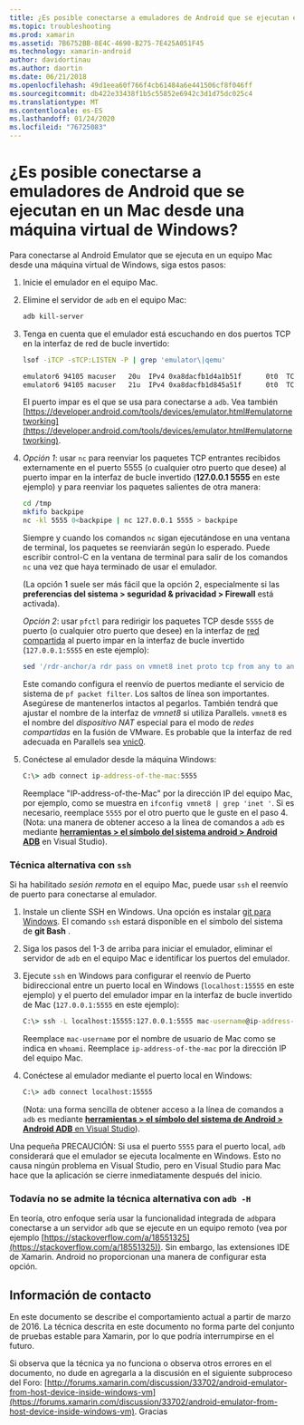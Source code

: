 ```yaml
---
title: ¿Es posible conectarse a emuladores de Android que se ejecutan en un Mac desde una máquina virtual de Windows?
ms.topic: troubleshooting
ms.prod: xamarin
ms.assetid: 7B6752BB-8E4C-4690-B275-7E425A051F45
ms.technology: xamarin-android
author: davidortinau
ms.author: daortin
ms.date: 06/21/2018
ms.openlocfilehash: 49d1eea60f766f4cb61484a6e441506cf8f046ff
ms.sourcegitcommit: db422e33438f1b5c55852e6942c3d1d75dc025c4
ms.translationtype: MT
ms.contentlocale: es-ES
ms.lasthandoff: 01/24/2020
ms.locfileid: "76725083"
---
```

# <a name="is-it-possible-to-connect-to-android-emulators-running-on-a-mac-from-a-windows-vm"></a>¿Es posible conectarse a emuladores de Android que se ejecutan en un Mac desde una máquina virtual de Windows?

Para conectarse al Android Emulator que se ejecuta en un equipo Mac desde una máquina virtual de Windows, siga estos pasos:

1. Inicie el emulador en el equipo Mac.

2. Elimine el servidor de `adb` en el equipo Mac:

    ```bash
    adb kill-server
    ```

3. Tenga en cuenta que el emulador está escuchando en dos puertos TCP en la interfaz de red de bucle invertido:

    ```bash
    lsof -iTCP -sTCP:LISTEN -P | grep 'emulator\|qemu'

    emulator6 94105 macuser   20u  IPv4 0xa8dacfb1d4a1b51f      0t0  TCP localhost:5555 (LISTEN)
    emulator6 94105 macuser   21u  IPv4 0xa8dacfb1d845a51f      0t0  TCP localhost:5554 (LISTEN)
    ```

    El puerto impar es el que se usa para conectarse a `adb`. Vea también [https://developer.android.com/tools/devices/emulator.html#emulatornetworking](https://developer.android.com/tools/devices/emulator.html#emulatornetworking).

4. _Opción 1_: usar `nc` para reenviar los paquetes TCP entrantes recibidos externamente en el puerto 5555 (o cualquier otro puerto que desee) al puerto impar en la interfaz de bucle invertido (**127.0.0.1 5555** en este ejemplo) y para reenviar los paquetes salientes de otra manera:

    ```bash
    cd /tmp
    mkfifo backpipe
    nc -kl 5555 0<backpipe | nc 127.0.0.1 5555 > backpipe
    ```

    Siempre y cuando los comandos `nc` sigan ejecutándose en una ventana de terminal, los paquetes se reenviarán según lo esperado. Puede escribir control-C en la ventana de terminal para salir de los comandos `nc` una vez que haya terminado de usar el emulador.

    (La opción 1 suele ser más fácil que la opción 2, especialmente si las **preferencias del sistema > seguridad & privacidad > Firewall** está activada).

    _Opción 2_: usar `pfctl` para redirigir los paquetes TCP desde `5555` de puerto (o cualquier otro puerto que desee) en la interfaz de [red compartida](https://kb.parallels.com/en/4948) al puerto impar en la interfaz de bucle invertido (`127.0.0.1:5555` en este ejemplo):

    ```bash
    sed '/rdr-anchor/a rdr pass on vmnet8 inet proto tcp from any to any port 5555 -> 127.0.0.1 port 5555' /etc/pf.conf | sudo pfctl -ef -
    ```

    Este comando configura el reenvío de puertos mediante el servicio de sistema de `pf packet filter`. Los saltos de línea son importantes. Asegúrese de mantenerlos intactos al pegarlos. También tendrá que ajustar el nombre de la interfaz de *vmnet8* si utiliza Parallels. `vmnet8` es el nombre del *dispositivo NAT* especial para el modo de *redes compartidas* en la fusión de VMware. Es probable que la interfaz de red adecuada en Parallels sea [vnic0](https://download.parallels.com/doc/psbm/en/Parallels_Server_Bare_Metal_Users_Guide/29258.htm).

5. Conéctese al emulador desde la máquina Windows:

    ```cmd
    C:\> adb connect ip-address-of-the-mac:5555
    ```

    Reemplace "IP-address-of-the-Mac" por la dirección IP del equipo Mac, por ejemplo, como se muestra en `ifconfig vmnet8 | grep 'inet '`. Si es necesario, reemplace `5555` por el otro puerto que le guste en el paso 4\. (Nota: una manera de obtener acceso a la línea de comandos a `adb` es mediante [**herramientas > el símbolo del sistema android > Android ADB**](~/cross-platform/troubleshooting/questions/version-logs.md#adb-logcat) en Visual Studio).

### <a name="alternate-technique-using-ssh"></a>Técnica alternativa con `ssh`

Si ha habilitado _sesión remota_ en el equipo Mac, puede usar `ssh` el reenvío de puerto para conectarse al emulador.

1. Instale un cliente SSH en Windows. Una opción es instalar [git para Windows](https://git-for-windows.github.io/). El comando `ssh` estará disponible en el símbolo del sistema de **git Bash** .

2. Siga los pasos del 1-3 de arriba para iniciar el emulador, eliminar el servidor de `adb` en el equipo Mac e identificar los puertos del emulador.

3. Ejecute `ssh` en Windows para configurar el reenvío de Puerto bidireccional entre un puerto local en Windows (`localhost:15555` en este ejemplo) y el puerto del emulador impar en la interfaz de bucle invertido de Mac (`127.0.0.1:5555` en este ejemplo):

    ```cmd
    C:\> ssh -L localhost:15555:127.0.0.1:5555 mac-username@ip-address-of-the-mac
    ```

    Reemplace `mac-username` por el nombre de usuario de Mac como se indica en `whoami`. Reemplace `ip-address-of-the-mac` por la dirección IP del equipo Mac.

4. Conéctese al emulador mediante el puerto local en Windows:

    ```cmd
    C:\> adb connect localhost:15555
    ```

    (Nota: una forma sencilla de obtener acceso a la línea de comandos a `adb` es mediante [ **herramientas > el símbolo del sistema de Android > Android ADB** en Visual Studio](~/cross-platform/troubleshooting/questions/version-logs.md#adb-logcat)).

Una pequeña PRECAUCIÓN: Si usa el puerto `5555` para el puerto local, `adb` considerará que el emulador se ejecuta localmente en Windows. Esto no causa ningún problema en Visual Studio, pero en Visual Studio para Mac hace que la aplicación se cierre inmediatamente después del inicio.

### <a name="alternate-technique-using-adb--h-is-not-yet-supported"></a>Todavía no se admite la técnica alternativa con `adb -H`

En teoría, otro enfoque sería usar la funcionalidad integrada de `adb`para conectarse a un servidor `adb` que se ejecute en un equipo remoto (vea por ejemplo [https://stackoverflow.com/a/18551325](https://stackoverflow.com/a/18551325)).
Sin embargo, las extensiones IDE de Xamarin. Android no proporcionan una manera de configurar esta opción.

## <a name="contact-information"></a>Información de contacto

En este documento se describe el comportamiento actual a partir de marzo de 2016. La técnica descrita en este documento no forma parte del conjunto de pruebas estable para Xamarin, por lo que podría interrumpirse en el futuro.

Si observa que la técnica ya no funciona o observa otros errores en el documento, no dude en agregarla a la discusión en el siguiente subproceso del Foro: [http://forums.xamarin.com/discussion/33702/android-emulator-from-host-device-inside-windows-vm](https://forums.xamarin.com/discussion/33702/android-emulator-from-host-device-inside-windows-vm).
Gracias
